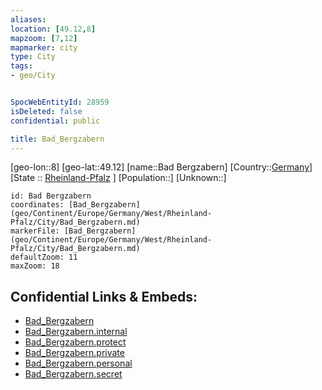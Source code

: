 ```yaml
---
aliases: 
location: [49.12,8]
mapzoom: [7,12] 
mapmarker: city 
type: City
tags:
- geo/City


SpocWebEntityId: 28959
isDeleted: false
confidential: public

title: Bad_Bergzabern
---
```

[geo-lon::8]
[geo-lat::49.12]
[name::Bad Bergzabern]
[Country::[Germany](geo/Continent/Europe/Germany.md)]
[State :: [Rheinland-Pfalz](geo/Continent/Europe/Germany/West/Rheinland-Pfalz.md) ]
[Population::]
[Unknown::]


```leaflet
id: Bad Bergzabern
coordinates: [Bad_Bergzabern](geo/Continent/Europe/Germany/West/Rheinland-Pfalz/City/Bad_Bergzabern.md)
markerFile: [Bad_Bergzabern](geo/Continent/Europe/Germany/West/Rheinland-Pfalz/City/Bad_Bergzabern.md)
defaultZoom: 11 
maxZoom: 18
```


## Confidential Links & Embeds: 
- [Bad_Bergzabern](../../../../../../../../_public/geo/Continent/Europe/Germany/West/Rheinland-Pfalz/City/Bad_Bergzabern.md) 
- [Bad_Bergzabern.internal](../../../../../../../../_internal/geo/Continent/Europe/Germany/West/Rheinland-Pfalz/City/Bad_Bergzabern.internal.md) 
- [Bad_Bergzabern.protect](../../../../../../../../_protect/geo/Continent/Europe/Germany/West/Rheinland-Pfalz/City/Bad_Bergzabern.protect.md) 
- [Bad_Bergzabern.private](../../../../../../../../_private/geo/Continent/Europe/Germany/West/Rheinland-Pfalz/City/Bad_Bergzabern.private.md) 
- [Bad_Bergzabern.personal](../../../../../../../../_personal/geo/Continent/Europe/Germany/West/Rheinland-Pfalz/City/Bad_Bergzabern.personal.md) 
- [Bad_Bergzabern.secret](../../../../../../../../_secret/geo/Continent/Europe/Germany/West/Rheinland-Pfalz/City/Bad_Bergzabern.secret.md) 
